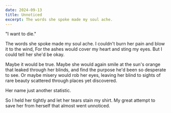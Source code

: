 ```yaml
---
date: 2024-09-13
title: Unnoticed
excerpt: The words she spoke made my soul ache.
---
```


"I want to die."

The words she spoke made my soul ache.
I couldn't burn her pain and blow it to the wind,
For the ashes would cover my heart and sting my eyes.
But I could tell her she'd be okay.

Maybe it would be true.
Maybe she would again smile at the sun's orange that leaked through her blinds,
and find the purpose he'd been so desperate to see.
Or maybe misery would rob her eyes,
leaving her blind to sights of rare beauty scattered through places yet discovered.

Her name just another statistic.

So I held her tightly and let her tears stain my shirt.
My great attempt to save her from herself
that almost went unnoticed.
